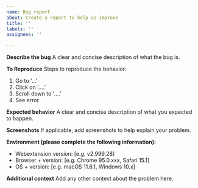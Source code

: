 ```yaml
---
name: Bug report
about: Create a report to help us improve
title: ''
labels: ''
assignees: ''

---
```


**Describe the bug**
A clear and concise description of what the bug is.

**To Reproduce**
Steps to reproduce the behavior:
1. Go to '...'
2. Click on '....'
3. Scroll down to '....'
4. See error

**Expected behavior**
A clear and concise description of what you expected to happen.

**Screenshots**
If applicable, add screenshots to help explain your problem.

**Environment (please complete the following information):**
 - Webextension version: [e.g. v2.999.28]
 - Browser + version: [e.g. Chrome 95.0.xxx, Safari 15.1]
 - OS + version: [e.g. macOS 11.6.1, Windows 10.x]

**Additional context**
Add any other context about the problem here.
